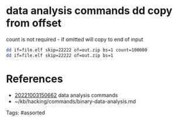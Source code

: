 # data analysis commands dd copy from offset
count is not required - if omitted will copy to end of input
```bash
dd if=file.elf skip=22222 of=out.zip bs=1 count=100000
dd if=file.elf skip=22222 of=out.zip bs=1
```

# References
- [20221003150662](/zet/20221003150662/README.md) data analysis commands
- ~/kb/hacking/commands/binary-data-analysis.md

Tags:
    #assorted
